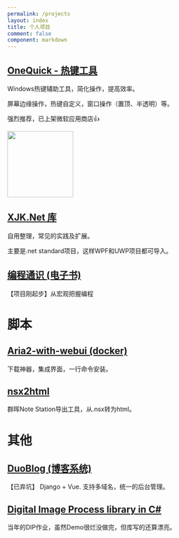 ```yaml
---
permalink: /projects
layout: index
title: 个人项目
comment: false
component: markdown
---
```


## [OneQuick - 热键工具](http://onequick.org/)

Windows热键辅助工具，简化操作，提高效率。

屏幕边缘操作，热键自定义，窗口操作（置顶、半透明）等。

强烈推荐，已上架微软应用商店👍

<img src="https://onequick.org/img/gif/screen-volume.gif" style="height: 150px;">


## [XJK.Net 库](https://github.com/XUJINKAI/XJKdotNetLibrary)

自用整理，常见的实践及扩展。

主要是.net standard项目，这样WPF和UWP项目都可导入。


## [编程通识 (电子书)](https://program.gitbook.io/index/)

【项目刚起步】从宏观把握编程


# 脚本

## [Aria2-with-webui (docker)](https://hub.docker.com/r/xujinkai/aria2-with-webui/)

下载神器，集成界面，一行命令安装。

## [nsx2html](https://github.com/XUJINKAI/nsx2html)

群晖Note Station导出工具，从.nsx转为html。


# 其他

## [DuoBlog (博客系统)](https://github.com/XUJINKAI/DuoBlog)

【已弃坑】 Django + Vue. 支持多域名，统一的后台管理。


## [Digital Image Process library in C#](https://github.com/XUJINKAI/DIP-homework)

当年的DIP作业，虽然Demo很烂没做完，但库写的还算漂亮。

<br>

<br>
